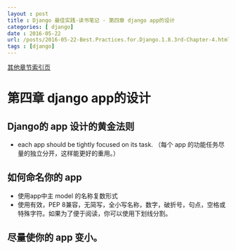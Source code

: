 ```yaml
---
layout : post
title : Django 最佳实践-读书笔记 - 第四章 django app的设计
categories: [ django] 
date : 2016-05-22
url: /posts/2016-05-22-Best.Practices.for.Django.1.8.3rd-Chapter-4.html 
tags : [django]
---
```


[其他章节索引页](2016-05-22-Best.Practices.for.Django.1.8.3rd-Index.html)

# 第四章 django app的设计

## Django的 app 设计的黄金法则

- each app should be tightly focused on its task.
（每个 app 的功能任务尽量的独立分开，这样能更好的重用。）

## 如何命名你的 app 

- 使用app中主 model 的名称复数形式 
- 使用有效，PEP 8兼容，无简写，全小写名称，数字，破折号，句点，空格或特殊字符。如果为了便于阅读，你可以使用下划线分割。
<!-- more -->

## 尽量使你的 app 变小。

